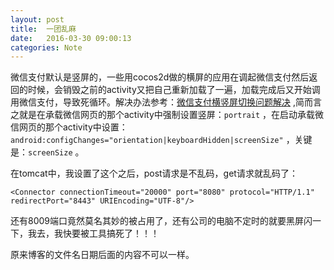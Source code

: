 ```yaml
---
layout: post
title:  一团乱麻
date:   2016-03-30 09:00:13
categories: Note
---
```

微信支付默认是竖屏的，一些用cocos2d做的横屏的应用在调起微信支付然后返回的时候，会销毁之前的activity又把自己重新加载了一遍，加载完成后又开始调用微信支付，导致死循环。解决办法参考：[微信支付横竖屏切换问题解决](http://www.cnblogs.com/lbfamous/p/5144425.html "Title") ,简而言之就是在承载微信网页的那个activity中强制设置竖屏：`portrait` ，在启动承载微信网页的那个activity中设置：`android:configChanges="orientation|keyboardHidden|screenSize"` ，关键是：`screenSize` 。



在tomcat中，我设置了这个之后，post请求是不乱码，get请求就乱码了：

```
<Connector connectionTimeout="20000" port="8080" protocol="HTTP/1.1" redirectPort="8443" URIEncoding="UTF-8"/>
```

还有8009端口竟然莫名其妙的被占用了，还有公司的电脑不定时的就要黑屏闪一下，我去，我快要被工具搞死了！！！



原来博客的文件名日期后面的内容不可以一样。